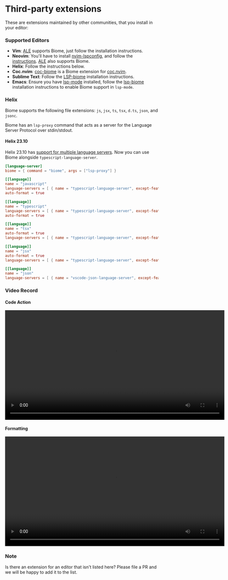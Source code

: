 # Third-party extensions

These are extensions maintained by other communities, that you install in your editor:

### Supported Editors

- **Vim**: [ALE](https://github.com/dense-analysis/ale) supports Biome, just follow the installation instructions.
- **Neovim**: You'll have to install [nvim-lspconfig](https://github.com/neovim/nvim-lspconfig/), and follow the [instructions](https://github.com/neovim/nvim-lspconfig/blob/master/doc/server_configurations.md#biome). [ALE](https://github.com/dense-analysis/ale) also supports Biome.
- **Helix**: Follow the instructions below.
- **Coc.nvim**: [coc-biome](https://github.com/fannheyward/coc-biome) is a Biome extension for [coc.nvim](https://github.com/neoclide/coc.nvim).
- **Sublime Text**: Follow the [LSP-biome](https://github.com/sublimelsp/LSP-biome) installation instructions.
- **Emacs**: Ensure you have [lsp-mode](https://github.com/emacs-lsp/lsp-mode) installed, follow the [lsp-biome](https://github.com/cxa/lsp-biome) installation instructions to enable Biome support in `lsp-mode`.

### Helix

Biome supports the following file extensions: `js`, `jsx`, `ts`, `tsx`, `d.ts`, `json`, and `jsonc`.

Biome has an `lsp-proxy` command that acts as a server for the Language Server Protocol over stdin/stdout.

#### Helix 23.10

Helix 23.10 has [support for multiple language servers](https://github.com/helix-editor/helix/pull/2507). Now you can use Biome alongside `typescript-language-server`.

```toml
[language-server]
biome = { command = "biome", args = ["lsp-proxy"] }

[[language]]
name = "javascript"
language-servers = [ { name = "typescript-language-server", except-features = [ "format" ] }, "biome" ]
auto-format = true

[[language]]
name = "typescript"
language-servers = [ { name = "typescript-language-server", except-features = [ "format" ] }, "biome" ]
auto-format = true

[[language]]
name = "tsx"
auto-format = true
language-servers = [ { name = "typescript-language-server", except-features = [ "format" ] }, "biome" ]

[[language]]
name = "jsx"
auto-format = true
language-servers = [ { name = "typescript-language-server", except-features = [ "format" ] }, "biome" ]

[[language]]
name = "json"
language-servers = [ { name = "vscode-json-language-server", except-features = [ "format" ] }, "biome" ]
```

### Video Record

#### Code Action

<video src="https://user-images.githubusercontent.com/17974631/190205045-aeb86f87-1915-4d8b-8aad-2c046443ba83.mp4" width="720" controls></video>

#### Formatting

<video src="https://user-images.githubusercontent.com/17974631/190205065-ddfde866-5f7c-4f53-8a62-b6cbb577982f.mp4" width="720" controls></video>

### Note

Is there an extension for an editor that isn't listed here? Please file a PR and we will be happy to add it to the list.